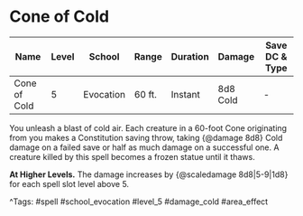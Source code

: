 # Cone of Cold

| Name | Level | School | Range | Duration | Damage | Save DC & Type |
|------|-------|--------|-------|----------|--------|----------------|
| Cone of Cold | 5 | Evocation | 60 ft. | Instant | 8d8 Cold | - |

You unleash a blast of cold air. Each creature in a 60-foot Cone originating from you makes a Constitution saving throw, taking {@damage 8d8} Cold damage on a failed save or half as much damage on a successful one. A creature killed by this spell becomes a frozen statue until it thaws.

**At Higher Levels.** The damage increases by {@scaledamage 8d8|5-9|1d8} for each spell slot level above 5.

^Tags: #spell #school_evocation #level_5 #damage_cold #area_effect